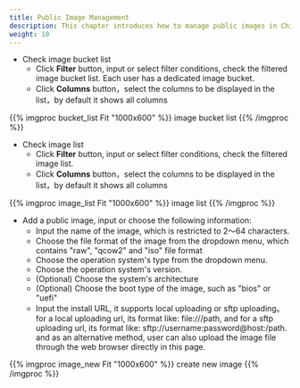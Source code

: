 ```yaml
---
title: Public Image Management
description: This chapter introduces how to manage public images in ChimeStack
weight: 10
---
```


* Check image bucket list
  * Click **Filter** button, input or select filter conditions, check the filtered image bucket list. Each user has a dedicated image bucket.
  * Click **Columns** button，select the columns to be displayed in the list，by default it shows all columns

{{% imgproc bucket_list Fit "1000x600" %}}
image bucket list
{{% /imgproc %}}

* Check image list
  * Click **Filter** button, input or select filter conditions, check the filtered image list. 
  * Click **Columns** button，select the columns to be displayed in the list，by default it shows all columns
  
{{% imgproc image_list Fit "1000x600" %}}
image list
{{% /imgproc %}}

* Add a public image, input or choose the following information: 
  * Input the name of the image, which is restricted to 2～64 characters.
  * Choose the file format of the image from the dropdown menu, which contains "raw", "qcow2" and "iso" file format
  * Choose the operation system's type from the dropdown menu. 
  * Choose the operation system's version.
  * (Optional) Choose the system's architecture
  * (Optional) Choose the boot type of the image, such as "bios" or "uefi"
  * Input the install URL, it supports local uploading or sftp uploading。for a local uploading url, its format like: file:///path, and for a sftp uploading url, its format like: sftp://username:password@host:/path. and as an alternative method, user can also upload the image file through the web browser directly in this page.

  
{{% imgproc image_new Fit "1000x600" %}}
create new image
{{% /imgproc %}}